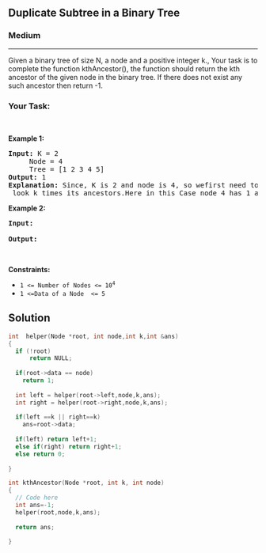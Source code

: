 <h2>Duplicate Subtree in a Binary Tree </h2>
<h3>Medium</h3><hr>
<div><p>Given a binary tree of size  N, a node and a positive integer k., Your task is to complete the function kthAncestor(), the function should return the kth ancestor of the given node in the binary tree. If there does not exist any such ancestor then return -1.</p>



<h3>  Your Task: </h3>
<p> 

</p>
<p>&nbsp;</p>
<p><strong>Example 1:</strong></p>

      
 
<pre><strong>Input:</strong> K = 2
     Node = 4
     Tree = [1 2 3 4 5]
<strong>Output:</strong> 1
<strong>Explanation:</strong> Since, K is 2 and node is 4, so wefirst need to locate the node and
 look k times its ancestors.Here in this Case node 4 has 1 as his 2nd Ancestor aka the Root of the tree.
</pre>

<p><strong>Example 2:</strong></p>

<pre><strong>Input:</strong> 
     
<strong>Output:</strong> 
</pre>

<p>&nbsp;</p>
<p><strong>Constraints:</strong></p>

<ul>
	<li><code>1 &lt;= Number of Nodes &lt;= 10<sup>4</sup></code></li>
	<li><code>1 &lt;=Data of a Node  &lt;= 5</code></li>
</ul>
  
  <h2> Solution </h2>
  
  ``` c++ 
int  helper(Node *root, int node,int k,int &ans)
{
    if (!root)
        return NULL;
    
    if(root->data == node)
      return 1;
      
    int left = helper(root->left,node,k,ans);
    int right = helper(root->right,node,k,ans);
    
    if(left ==k || right==k)
      ans=root->data;
      
    if(left) return left+1;
    else if(right) return right+1;
    else return 0;
   
}

int kthAncestor(Node *root, int k, int node)
{
    // Code here
    int ans=-1;
    helper(root,node,k,ans);
    
    return ans;
       
}
  ```
</div>
